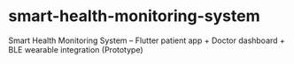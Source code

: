 # smart-health-monitoring-system
Smart Health Monitoring System – Flutter patient app + Doctor dashboard + BLE wearable integration (Prototype)
